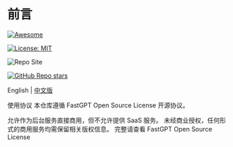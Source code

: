 # 前言

[![Awesome](https://camo.githubusercontent.com/64f8905651212a80869afbecbf0a9c52a5d1e70beab750dea40a994fa9a9f3c6/68747470733a2f2f617765736f6d652e72652f62616467652e737667)](https://github.com/ai4agi/Awesome-AIGC-Info)

[![License: MIT](https://img.shields.io/badge/License-MIT-green.svg)](https://opensource.org/licenses/MIT)

![Repo Site](https://img.shields.io/github/last-commit/luban-agi/Awesome-AIGC-Tutorials?color=green)

[![GitHub Repo stars](https://img.shields.io/github/stars/ai4agi/Awesome-AIGC-Info?style=social)](https://github.com/ai4agi/Awesome-AIGC-Info)

English | [中文版](README_ZH.md)

使用协议
本仓库遵循 FastGPT Open Source License 开源协议。

允许作为后台服务直接商用，但不允许提供 SaaS 服务。
未经商业授权，任何形式的商用服务均需保留相关版权信息。
完整请查看 FastGPT Open Source License
